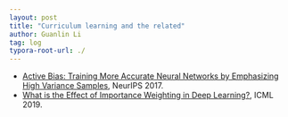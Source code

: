 ```yaml
---
layout: post
title: "Curriculum learning and the related"
author: Guanlin Li
tag: log
typora-root-url: ./
---
```


- [Active Bias: Training More Accurate Neural Networks by Emphasizing High Variance Samples](https://papers.nips.cc/paper/6701-active-bias-training-more-accurate-neural-networks-by-emphasizing-high-variance-samples.pdf), NeurIPS 2017.
- [What is the Effect of Importance Weighting in Deep Learning?](https://arxiv.org/pdf/1812.03372.pdf), ICML 2019.

